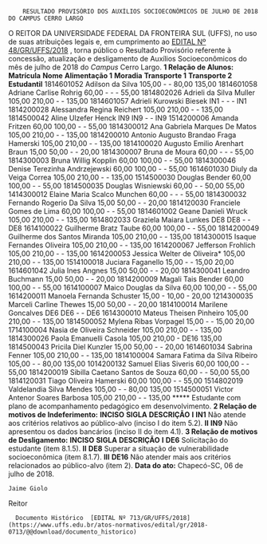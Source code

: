         RESULTADO PROVISÓRIO DOS AUXÍLIOS SOCIOECONÔMICOS DE JULHO DE 2018 DO CAMPUS CERRO LARGO  

 O REITOR DA UNIVERSIDADE FEDERAL DA FRONTEIRA SUL (UFFS), no uso de suas atribuições legais e, em cumprimento ao [EDITAL Nº 48/GR/UFFS/2018](https://www.uffs.edu.br/atos-normativos/edital/gr/2018-0048)  , torna público o Resultado Provisório referente à concessão, atualização e desligamento de Auxílios Socioeconômicos do mês de julho de 2018 do *Campus* Cerro Largo.  **1 Relação de Alunos:**      **Matrícula**    **Nome**    **Alimentação 1**    **Moradia**    **Transporte 1**    **Transporte 2**    **Estudantil**      1814601052   Adilson da Silva   105,00   -   -   80,00   135,00     1814601058   Adriane Carlise Rohrig   60,00   -   -   -   55,00     1814802026   Adrieli da Silva Muller   105,00   210,00   -   -   135,00     1814601057   Adrieli Kurowski Biesek   IN1   -   -   -   IN1     1814200028   Alessandra Regina Reichert   105,00   210,00   -   -   135,00     1814500042   Aline Ulzefer Henck   IN9   IN9   -   -   IN9     1514200006   Amanda Fritzen   60,00   100,00   -   -   55,00     1814300012   Ana Gabriela Marques De Matos   105,00   210,00   -   -   135,00     1814200010   Antonio Augusto Brandao Fraga Hamerski   105,00   210,00   -   -   135,00     1814100020   Augusto Emilio Arenhart Braun   15,00   50,00   -   -   20,00     1814300007   Bruna de Moura   60,00   -   -   -   55,00     1814300003   Bruna Willig Kopplin   60,00   100,00   -   -   55,00     1814300046   Denise Terezinha Andrzejewski   60,00   100,00   -   -   55,00     1614601030   Diuly da Veiga Correa   105,00   210,00   -   -   135,00     1514500030   Douglas Bender   60,00   100,00   -   -   55,00     1814500035   Douglas Wisniewski   60,00   -   -   50,00   55,00     1414300012   Elaine Maria Scalco Munchen   60,00   -   -   -   55,00     1814300032   Fernando Rogerio Da Silva   15,00   50,00   -   -   20,00     1814120030   Franciele Gomes de Lima   60,00   100,00   -   -   55,00     1814601002   Geane Danieli Wruck   105,00   210,00   -   -   135,00     1614802033   Graziela Maiara Lunkes   DE8   DE8   -   -   DE8     1614100022   Guilherme Bratz Taube   60,00   100,00   -   -   55,00     1814200049   Guilherme dos Santos Miranda   105,00   210,00   -   -   135,00     1814300015   Isaque Fernandes Oliveira   105,00   210,00   -   -   135,00     1614200067   Jefferson Frohlich   105,00   210,00   -   -   135,00     1614200053   Jessica Welter de Oliveira*   105,00   210,00   -   -   135,00     1514100018   Juciara Faganello   15,00   -   -   15,00   20,00     1614601042   Julia Ines Angnes   15,00   50,00   -   -   20,00     1814300041   Leandro Buchmann   15,00   50,00   -   -   20,00     1814200009   Magali Tais Bender   60,00   100,00   -   -   55,00     1614100007   Maico Douglas da Silva   60,00   100,00   -   -   55,00     1614200011   Manoela Fernanda Schuster   15,00   -   10,00   -   20,00     1214300035   Marceli Carline Thewes   15,00   50,00   -   -   20,00     1814100014   Marilene Goncalves   DE6   DE6   -   -   DE6     1614300010   Mateus Theisen Pinheiro   105,00   210,00   -   -   135,00     1814500052   Mylena Ribas Vorpagel   15,00   -   -   15,00   20,00     1714100004   Nasia de Oliveira Schneider   105,00   210,00   -   -   135,00     1814300026   Paola Emanuelli Casola   105,00   210,00   -   DE16   135,00     1814500043   Pricila Diel Kunzler   15,00   50,00   -   -   20,00     1614601034   Sabrina Fenner   105,00   210,00   -   -   135,00     1814100004   Samara Fatima da Silva Ribeiro   105,00   -   -   80,00   135,00     1014200132   Samuel Elias Siveris   60,00   100,00   -   -   55,00     1814200019   Sibilla Caetano Santos de Souza   60,00   -   -   50,00   55,00     1814120031   Tiago Oliveira Hamerski   60,00   100,00   -   -   55,00     1514802019   Valdelandia Silva Mendes   105,00   -   -   80,00   135,00     1514500051   Victor Antenor Soares Barbosa   105,00   210,00   -   -   135,00     ***** Estudante com plano de acompanhamento pedagógico em desenvolvimento.  **2 Relação de motivos de Indeferimento:**      **INCISO**    **SIGLA**    **DESCRIÇÃO**      **I**    **IN1**    Não atende aos critérios relativos ao público-alvo (inciso I do item 5.2).     **II**    **IN9**    Não apresentou os dados bancários (inciso II do item 4.1).      **3 Relação de motivos de Desligamento:**      **INCISO**    **SIGLA**    **DESCRIÇÃO**      **I**    **DE6**    Solicitação do estudante (item 8.1.5).     **II**    **DE8**    Superar a situação de vulnerabilidade socioeconômica (item 8.1.7).     **III**    **DE16**    Não atender mais aos critérios relacionados ao público-alvo (item 2).          **Data do ato:** Chapecó-SC, 06 de julho de 2018.   
 

    Jaime Giolo   
 Reitor 

      Documento Histórico  [EDITAL Nº 713/GR/UFFS/2018](https://www.uffs.edu.br/atos-normativos/edital/gr/2018-0713/@@download/documento_historico)     
      